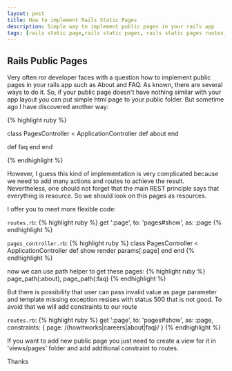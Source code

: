```yaml
---
layout: post
title: How to implement Rails Static Pages
description: Simple way to implement public pages in your rails app
tags: [rails static page,rails static pages, rails static pages routes, rails public page]
---
```


Rails Public Pages
-

Very often ror developer faces with a question how to implement public pages in your rails app such as About and FAQ. 
As known, there are several ways to do it. So, if your public page doesn't have nothing similar with your app layout you can put simple html page to your public folder. But sometime ago I have discovered another way:

{% highlight ruby %}

class PagesController < ApplicationController
  def about
  end

  def faq
  end
end

{% endhighlight %}

However, I guess this kind of implementation is very complicated because we need to add many actions and routes to achieve the result. 
Nevertheless, one should not forget that the main REST principle says that everything is resource. So we should look on this pages as resources.

I offer you to meet more flexible code:

`routes.rb`:
{% highlight ruby %}
  get ':page', to: 'pages#show', as: :page
{% endhighlight %}

`pages_controller.rb`:
{% highlight ruby %}
class PagesController < ApplicationController
  def show
    render params[:page]
  end
end
{% endhighlight %}

now we can use path helper to get these pages:
{% highlight ruby %}
  page_path(:about), page_path(:faq)
{% endhighlight %}

But there is possibility that user can pass invalid value as page parameter and template missing exception resises with status 500 that is not good.
To avoid that we will add constraints to our route

`routes.rb`:
{% highlight ruby %}
  get ':page', to: 'pages#show', as: :page, constraints: { page: /(howitworks|careers|about|faq)/ }
{% endhighlight %}

If you want to add new public page you just need to create a view for it in 'views/pages' folder and add additional constraint to routes.

Thanks
